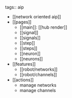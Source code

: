 tags:: aip

- [[network oriented aip]]
- [[pages]]
	- [[main]]: [[hub render]]
	- [[signal]]
	- [[signals]]
	- [[step]]
	- [[steps]]
	- [[neuron]]
	- [[neurons]]
- [[features]]
	- [[robot/networks]]
	- [[robot/channels]]
- [[actions]]
	- manage networks
	- manage channels
